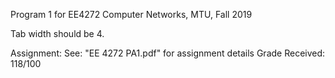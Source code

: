 Program 1 for EE4272 Computer Networks, MTU, Fall 2019

Tab width should be 4.

Assignment: See: "EE 4272 PA1.pdf" for assignment details
Grade Received: 118/100
